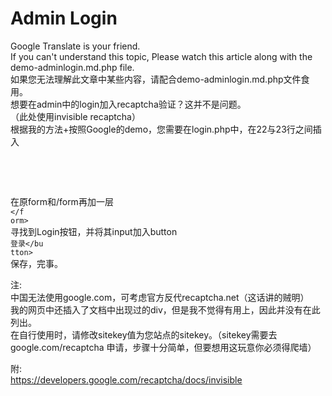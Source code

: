  # Admin Login
Google Translate is your friend.<br>
If you can't understand this topic, Please watch this article along with the demo-adminlogin.md.php file.<br>
如果您无法理解此文章中某些内容，请配合demo-adminlogin.md.php文件食用。<br>
想要在admin中的login加入recaptcha验证？这并不是问题。<br>
（此处使用invisible recaptcha）<br>
根据我的方法+按照Google的demo，您需要在login.php中，在22与23行之间插入<br>
<code><script src="https://www.google.com/recaptcha/api.js" async defer></script></code><br>
<code><br>
     <script><br>
       function onSubmit(token) {<br>
         document.getElementById("demo-form").submit();<br>
       }<br>
     </script><br>
</code><br>
在原form和/form再加一层<br>
<code><f o r m id='demo-form' a ction="?" meth od="POST"></f orm></code><br>
寻找到Login按钮，并将其input加入button<br>
<code><bu tton class="g-recaptcha" data-sitekey="sitekey" data-callback='onSubmit' input type="submit" value="Login" />登录</bu tton></code><br>
保存，完事。<br>

注:<br>
中国无法使用google.com，可考虑官方反代recaptcha.net（这话讲的贼明）<br>
我的网页中还插入了文档中出现过的div，但是我不觉得有用上，因此并没有在此列出。<br>
在自行使用时，请修改sitekey值为您站点的sitekey。（sitekey需要去 google.com/recaptcha 申请，步骤十分简单，但要想用这玩意你必须得爬墙）<br>

附:<br>
https://developers.google.com/recaptcha/docs/invisible<br>
